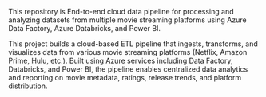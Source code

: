 This repository is End-to-end cloud data pipeline for processing and analyzing datasets from multiple movie streaming platforms using Azure Data Factory, Azure Databricks, and Power BI.

This project builds a cloud-based ETL pipeline that ingests, transforms, and visualizes data from various movie streaming platforms (Netflix, Amazon Prime, Hulu, etc.). Built using Azure services including Data Factory, Databricks, and Power BI, the pipeline enables centralized data analytics and reporting on movie metadata, ratings, release trends, and platform distribution.